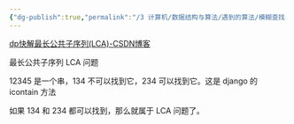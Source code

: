 ```yaml
---
{"dg-publish":true,"permalink":"/3 计算机/数据结构与算法/遇到的算法/模糊查找 /","title":"模糊查找 "}
---
```



[dp快解最长公共子序列(LCA)-CSDN博客](https://blog.csdn.net/ImJulie/article/details/126587787)

最长公共子序列 LCA 问题

12345 是一个串，134 不可以找到它，234 可以找到它。这是 django 的 icontain 方法

如果 134 和 234 都可以找到，那么就属于 LCA 问题了。